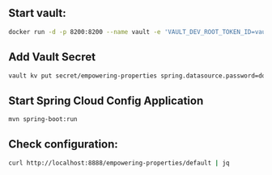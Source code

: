Start vault:
---
```bash
docker run -d -p 8200:8200 --name vault -e 'VAULT_DEV_ROOT_TOKEN_ID=vault-secret' -e 'VAULT_DEV_LISTEN_ADDRESS=0.0.0.0:8200' -e "VAULT_ADDR=http://localhost:8200" vault
```

Add Vault Secret
---
```bash
vault kv put secret/empowering-properties spring.datasource.password=docker
``` 

Start Spring Cloud Config Application
---
```bash
mvn spring-boot:run
```

Check configuration:
---
```bash
curl http://localhost:8888/empowering-properties/default | jq
```
